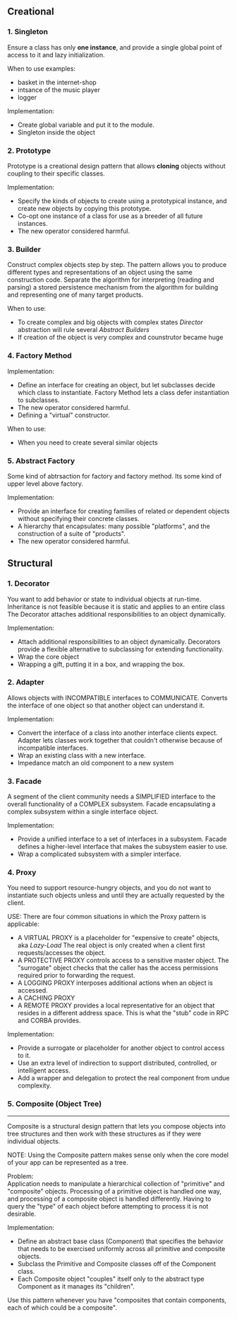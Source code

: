 ## Creational


###  1. Singleton

Ensure a class has only **one instance**, and provide a single global point of access to it and lazy initialization.

When to use examples:
  - basket in the internet-shop
  - intsance of the music player
  - logger

Implementation: 
  - Create global variable and put it to the module.
  - Singleton inside the object


###  2. Prototype

Prototype is a creational design pattern that allows **cloning** objects without coupling to their specific classes.

Implementation:
  - Specify the kinds of objects to create using a prototypical instance, 
    and create new objects by copying this prototype.
  - Co-opt one instance of a class for use as a breeder of all future instances.
  - The new operator considered harmful.


###  3. Builder

Construct complex objects step by step. The pattern allows you to produce different types and representations of an 
object using the same construction code. 
Separate the algorithm for interpreting (reading and parsing) a stored persistence mechanism from the algorithm for 
building and representing one of many target products.

When to use:
 - To create complex and big objects with complex states *Director* abstraction will rule several *Abstract Builders*
 - If creation of the object is very complex and counstrutor became huge


###  4. Factory Method
 
 Implementation:
 - Define an interface for creating an object, but let subclasses decide which class to instantiate. 
  Factory Method lets a class defer instantiation to subclasses.
 - The new operator considered harmful.
 - Defining a "virtual" constructor.

When to use:	
 - When you need to create several similar objects


###  5. Abstract Factory

Some kind of abtrsaction for factory and factory method. Its some kind of upper level above factory.

Implementation:
 - Provide an interface for creating families of related or dependent objects without specifying their concrete classes.
 - A hierarchy that encapsulates: many possible "platforms", and the construction of a suite of "products".
 - The new operator considered harmful.



## Structural


###  1. Decorator

You want to add behavior or state to individual objects at run-time. 
Inheritance is not feasible because it is static and applies to an entire class
The Decorator attaches additional responsibilities to an object dynamically.

Implementation:
 -  Attach additional responsibilities to an object dynamically. Decorators provide 
    a flexible alternative to subclassing for extending functionality.
 -  Wrap the core object
 -  Wrapping a gift, putting it in a box, and wrapping the box.


###  2. Adapter

Allows objects with INCOMPATIBLE interfaces to COMMUNICATE.
Converts the interface of one object so that another object can understand it.

Implementation:
 -  Convert the interface of a class into another interface clients expect. 
    Adapter lets classes work together that couldn't otherwise because of incompatible interfaces.
 -  Wrap an existing class with a new interface.
 -  Impedance match an old component to a new system


### 3. Facade

A segment of the client community needs a SIMPLIFIED interface to the overall functionality 
of a COMPLEX subsystem.
Facade encapsulating a complex subsystem within a single interface object.

Implementation:
 - Provide a unified interface to a set of interfaces in a subsystem. 
   Facade defines a higher-level interface that makes the subsystem easier to use.
 - Wrap a complicated subsystem with a simpler interface.


### 4. Proxy

You need to support resource-hungry objects, and you do not want to instantiate such objects 
unless and until they are actually requested by the client.

USE: 
There are four common situations in which the Proxy pattern is applicable:

 -  A VIRTUAL PROXY is a placeholder for "expensive to create" objects, aka *Lazy-Load*
	  The real object is only created when a client first requests/accesses the object.
 -  A PROTECTIVE PROXY controls access to a sensitive master object. 
    The "surrogate" object checks that the caller has the access permissions required prior to forwarding the request.
 -  A LOGGING PROXY interposes additional actions when an object is accessed.
 -  A CACHING PROXY
 -  A REMOTE PROXY provides a local representative for an object that resides in a different 
    address space. This is what the "stub" code in RPC and CORBA provides.


Implementation:
 - Provide a surrogate or placeholder for another object to control access to it.
 - Use an extra level of indirection to support distributed, controlled, or intelligent access.
 - Add a wrapper and delegation to protect the real component from undue complexity.


### 5. Composite (Object Tree)
-----------------------------
Composite is a structural design pattern that lets you compose objects into tree structures 
and then work with these structures as if they were individual objects.

NOTE: Using the Composite pattern makes sense only when the core model of your app can be represented as a tree.

Problem:  
  Application needs to manipulate a hierarchical collection of "primitive" and "composite" objects. 
  Processing of a primitive object is handled one way, and processing of a composite object is handled differently. 
  Having to query the "type" of each object before attempting to process it is not desirable.

Implementation:
 - Define an abstract base class (Component) that specifies the behavior that needs 
   to be exercised uniformly across all primitive and composite objects. 
 - Subclass the Primitive and Composite classes off of the Component class.
 - Each Composite object "couples" itself only to the abstract type Component as it manages its "children".

Use this pattern whenever you have "composites that contain components, each of which could be a composite".
